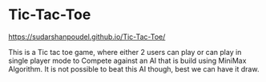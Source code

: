 # Tic-Tac-Toe
https://sudarshanpoudel.github.io/Tic-Tac-Toe/
<p>This is a Tic tac toe game, where either 2 users can play or can play in single player mode to Compete against an AI that is build using MiniMax Algorithm.
It is not possible to beat this AI though, best we can have it draw.

</p>
